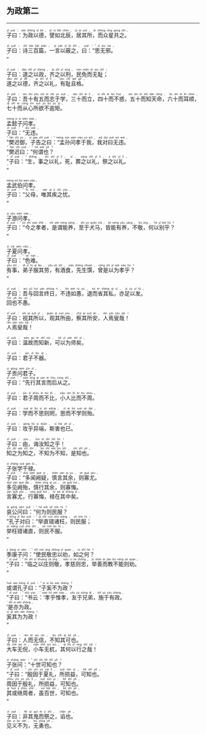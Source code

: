 ## 为政第二
---
<div>

<p>
<ruby><rb> 子曰：为政以德，譬如北辰，居其所，而众星共之。 </rb> <rt>zǐ  yuē ： wèi  zhèng  yǐ  dé ， pì  rú  běi  chén ， jū  qí  suǒ ， ér  zhòng  xīng  gòng  zhī 。</rt></ruby><BR></p>

<p>
<ruby><rb> 子曰：诗三百篇，一言以蔽之，曰：“思无邪。 </rb> <rt>zǐ  yuē ： shī  sān  bǎi  piān ， yī  yán  yǐ  bì  zhī ， yuē ：“ sī  wú  xié 。</rt></ruby><BR>
<ruby><rb> ” </rb> <rt>”</rt></ruby><BR></p>

<p>
<ruby><rb> 子曰：道之以政，齐之以刑，民免而无耻； </rb> <rt>zǐ  yuē ： dào  zhī  yǐ  zhèng ， qí  zhī  yǐ  xíng ， mín  miǎn  ér  wú  chǐ ；</rt></ruby><BR>
<ruby><rb> 道之以德，齐之以礼，有耻且格。 </rb> <rt>dào  zhī  yǐ  dé ， qí  zhī  yǐ  lǐ ， yǒu  chǐ  qiě  gé 。</rt></ruby><BR></p>

<p>
<ruby><rb> 子曰：吾十有五而志于学，三十而立，四十而不惑，五十而知天命，六十而耳顺，七十而从心所欲不逾矩。 </rb> <rt>zǐ  yuē ： wú  shí  yǒu  wǔ  ér  zhì  yú  xué ， sān  shí  ér  lì ， sì  shí  ér  bù  huò ， wǔ  shí  ér  zhī  tiān  mìng ， liù  shí  ér  ěr  shùn ， qī  shí  ér  cóng  xīn  suǒ  yù  bù  yú  jǔ 。</rt></ruby><BR></p>

<p>
<ruby><rb> 孟懿子问孝。 </rb> <rt>mèng  yì  zi  wèn  xiào 。</rt></ruby><BR>
<ruby><rb> 子曰：“无违。 </rb> <rt>zǐ  yuē ：“ wú  wéi 。</rt></ruby><BR>
<ruby><rb> ”樊迟御，子告之曰：“孟孙问孝于我，我对曰无违。 </rb> <rt>” fán  chí  yù ， zi  gào  zhī  yuē ：“ mèng  sūn  wèn  xiào  yú  wǒ ， wǒ  duì  yuē  wú  wéi 。</rt></ruby><BR>
<ruby><rb> ”樊迟曰：“何谓也？ </rb> <rt>” fán  chí  yuē ：“ hé  wèi  yě ？</rt></ruby><BR>
<ruby><rb> ”子曰：“生，事之以礼，死，葬之以礼，祭之以礼。 </rb> <rt>” zǐ  yuē ：“ shēng ， shì  zhī  yǐ  lǐ ， sǐ ， zàng  zhī  yǐ  lǐ ， jì  zhī  yǐ  lǐ 。</rt></ruby><BR>
<ruby><rb> ” </rb> <rt>”</rt></ruby><BR></p>

<p>
<ruby><rb> 孟武伯问孝。 </rb> <rt>mèng  wǔ  bó  wèn  xiào 。</rt></ruby><BR>
<ruby><rb> 子曰：“父母，唯其疾之忧。 </rb> <rt>zǐ  yuē ：“ fù  mǔ ， wéi  qí  jí  zhī  yōu 。</rt></ruby><BR>
<ruby><rb> ” </rb> <rt>”</rt></ruby><BR></p>

<p>
<ruby><rb> 子游问孝。 </rb> <rt>zi  yóu  wèn  xiào 。</rt></ruby><BR>
<ruby><rb> 子曰：“今之孝者，是谓能养，至于犬马，皆能有养，不敬，何以别乎？ </rb> <rt>zǐ  yuē ：“ jīn  zhī  xiào  zhě ， shì  wèi  néng  yǎng ， zhì  yú  quǎn  mǎ ， jiē  néng  yǒu  yǎng ， bù  jìng ， hé  yǐ  bié  hū ？</rt></ruby><BR>
<ruby><rb> ” </rb> <rt>”</rt></ruby><BR></p>

<p>
<ruby><rb> 子夏问孝。 </rb> <rt>zi  xià  wèn  xiào 。</rt></ruby><BR>
<ruby><rb> 子曰：“色难。 </rb> <rt>zǐ  yuē ：“ sè  nán 。</rt></ruby><BR>
<ruby><rb> 有事，弟子服其劳，有酒食，先生馔，曾是以为孝乎？ </rb> <rt>yǒu  shì ， dì  zǐ  fú  qí  láo ， yǒu  jiǔ  shí ， xiān  shēng  zhuàn ， céng  shì  yǐ  wèi  xiào  hū ？</rt></ruby><BR>
<ruby><rb> ” </rb> <rt>”</rt></ruby><BR></p>

<p>
<ruby><rb> 子曰：吾与回言终日，不违如愚，退而省其私，亦足以发。 </rb> <rt>zǐ  yuē ： wú  yǔ  huí  yán  zhōng  rì ， bù  wéi  rú  yú ， tuì  ér  shěng  qí  sī ， yì  zú  yǐ  fā 。</rt></ruby><BR>
<ruby><rb> 回也不愚。 </rb> <rt>huí  yě  bù  yú 。</rt></ruby><BR></p>

<p>
<ruby><rb> 子曰：视其所以，观其所由，察其所安，人焉叟哉！ </rb> <rt>zǐ  yuē ： shì  qí  suǒ  yǐ ， guān  qí  suǒ  yóu ， chá  qí  suǒ  ān ， rén  yān  sǒu  zāi ！</rt></ruby><BR>
<ruby><rb> 人焉叟哉！ </rb> <rt>rén  yān  sǒu  zāi ！</rt></ruby><BR></p>

<p>
<ruby><rb> 子曰：温故而知新，可以为师矣。 </rb> <rt>zǐ  yuē ： wēn  gù  ér  zhī  xīn ， kě  yǐ  wèi  shī  yǐ 。</rt></ruby><BR></p>

<p>
<ruby><rb> 子曰：君子不器。 </rb> <rt>zǐ  yuē ： jūn  zǐ  bù  qì 。</rt></ruby><BR></p>

<p>
<ruby><rb> 子贡问君子。 </rb> <rt>zi  gòng  wèn  jūn  zǐ 。</rt></ruby><BR>
<ruby><rb> 子曰：“先行其言而后从之。 </rb> <rt>zǐ  yuē ：“ xiān  xíng  qí  yán  ér  hòu  cóng  zhī 。</rt></ruby><BR></p>

<p>
<ruby><rb> 子曰：君子周而不比，小人比而不周。 </rb> <rt>zǐ  yuē ： jūn  zǐ  zhōu  ér  bù  bǐ ， xiǎo  rén  bǐ  ér  bù  zhōu 。</rt></ruby><BR></p>

<p>
<ruby><rb> 子曰：学而不思则罔，思而不学则殆。 </rb> <rt>zǐ  yuē ： xué  ér  bù  sī  zé  wǎng ， sī  ér  bù  xué  zé  dài 。</rt></ruby><BR></p>

<p>
<ruby><rb> 子曰：攻乎异端，斯害也已。 </rb> <rt>zǐ  yuē ： gōng  hū  yì  duān ， sī  hài  yě  yǐ 。</rt></ruby><BR></p>

<p>
<ruby><rb> 子曰：由，诲汝知之乎！ </rb> <rt>zǐ  yuē ： yóu ， huì  rǔ  zhī  zhī  hū ！</rt></ruby><BR>
<ruby><rb> 知之为知之，不知为不知，是知也。 </rb> <rt>zhī  zhī  wèi  zhī  zhī ， bù  zhī  wèi  bù  zhī ， shì  zhī  yě 。</rt></ruby><BR></p>

<p>
<ruby><rb> 子张学干禄。 </rb> <rt>zi  zhāng  xué  gàn  lù 。</rt></ruby><BR>
<ruby><rb> 子曰：“多闻阙疑，慎言其余，则寡尤。 </rb> <rt>zǐ  yuē ：“ duō  wén  què  yí ， shèn  yán  qí  yú ， zé  guǎ  yóu 。</rt></ruby><BR>
<ruby><rb> 多见阙殆，慎行其余，则寡悔。 </rb> <rt>duō  jiàn  què  dài ， shèn  xíng  qí  yú ， zé  guǎ  huǐ 。</rt></ruby><BR>
<ruby><rb> 言寡尤，行寡悔，禄在其中矣。 </rb> <rt>yán  guǎ  yóu ， xíng  guǎ  huǐ ， lù  zài  qí  zhōng  yǐ 。</rt></ruby><BR></p>

<p>
<ruby><rb> 哀公问曰：“何为则民服？ </rb> <rt>āi  gōng  wèn  yuē ：“ hé  wèi  zé  mín  fú ？</rt></ruby><BR>
<ruby><rb> ”孔子对曰：“举直错诸枉，则民服； </rb> <rt>” kǒng  zǐ  duì  yuē ：“ jǔ  zhí  cuò  zhū  wǎng ， zé  mín  fú ；</rt></ruby><BR>
<ruby><rb> 举枉错诸直，则民不服。 </rb> <rt>jǔ  wǎng  cuò  zhū  zhí ， zé  mín  bù  fú 。</rt></ruby><BR>
<ruby><rb> ” </rb> <rt>”</rt></ruby><BR></p>

<p>
<ruby><rb> 季康子问：“使民敬忠以劝，如之何？ </rb> <rt>jì  kāng  zi  wèn ：“ shǐ  mín  jìng  zhōng  yǐ  quàn ， rú  zhī  hé ？</rt></ruby><BR>
<ruby><rb> ”子曰：“临之以庄则敬，孝慈则忠，举善而教不能则劝。 </rb> <rt>” zǐ  yuē ：“ lín  zhī  yǐ  zhuāng  zé  jìng ， xiào  cí  zé  zhōng ， jǔ  shàn  ér  jiào  bù  néng  zé  quàn 。</rt></ruby><BR>
<ruby><rb> ” </rb> <rt>”</rt></ruby><BR></p>

<p>
<ruby><rb> 或谓孔子曰：“子奚不为政？ </rb> <rt>huò  wèi  kǒng  zǐ  yuē ：“ zi  xī  bù  wèi  zhèng ？</rt></ruby><BR>
<ruby><rb> ”子曰：“书云：‘孝乎惟孝，友于兄弟，施于有政。 </rb> <rt>” zǐ  yuē ：“ shū  yún ：‘ xiào  hū  wéi  xiào ， yǒu  yú  xiōng  dì ， shī  yú  yǒu  zhèng 。</rt></ruby><BR>
<ruby><rb> ’是亦为政。 </rb> <rt>’ shì  yì  wèi  zhèng 。</rt></ruby><BR>
<ruby><rb> 奚其为为政！ </rb> <rt>xī  qí  wèi  wèi  zhèng ！</rt></ruby><BR>
<ruby><rb> ” </rb> <rt>”</rt></ruby><BR></p>

<p>
<ruby><rb> 子曰：人而无信，不知其可也。 </rb> <rt>zǐ  yuē ： rén  ér  wú  xìn ， bù  zhī  qí  kě  yě 。</rt></ruby><BR>
<ruby><rb> 大车无倪，小车无杌，其何以行之哉！ </rb> <rt>dà  chē  wú  ní ， xiǎo  chē  wú  wù ， qí  hé  yǐ  xíng  zhī  zāi ！</rt></ruby><BR></p>

<p>
<ruby><rb> 子张问：“十世可知也？ </rb> <rt>zi  zhāng  wèn ：“ shí  shì  kě  zhī  yě ？</rt></ruby><BR>
<ruby><rb> ”子曰：“殷因于夏礼，所损益，可知也。 </rb> <rt>” zǐ  yuē ：“ yīn  yīn  yú  xià  lǐ ， suǒ  sǔn  yì ， kě  zhī  yě 。</rt></ruby><BR>
<ruby><rb> 周因于殷礼，所损益，可知也。 </rb> <rt>zhōu  yīn  yú  yīn  lǐ ， suǒ  sǔn  yì ， kě  zhī  yě 。</rt></ruby><BR>
<ruby><rb> 其或继周者，虽百世，可知也。 </rb> <rt>qí  huò  jì  zhōu  zhě ， suī  bǎi  shì ， kě  zhī  yě 。</rt></ruby><BR>
<ruby><rb> ” </rb> <rt>”</rt></ruby><BR></p>

<p>
<ruby><rb> 子曰：非其鬼而祭之，谄也。 </rb> <rt>zǐ  yuē ： fēi  qí  guǐ  ér  jì  zhī ， chǎn  yě 。</rt></ruby><BR>
<ruby><rb> 见义不为，无勇也。 </rb> <rt>jiàn  yì  bù  wèi ， wú  yǒng  yě 。</rt></ruby><BR></p>

</div>
